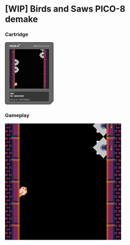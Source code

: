 # [WIP] Birds and Saws PICO-8 demake

### Cartridge

![Cartridge](bas.p8.png)


### Gameplay

![game-gif]

[game-gif]: /bas.gif


